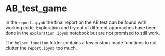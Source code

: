 # AB_test_game

In the `report.ipynb` the final report on the AB test can be found with working code.
Exploration and try out of different approaches have been done in the `exploration.ipynb`
notebook but are not promised to still work.

The `helper_function` folder contains a few custom made functions to not clutter the `report.ipynb` too much.
